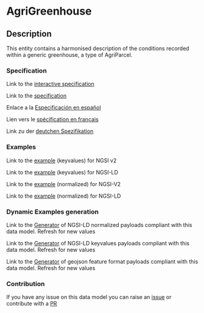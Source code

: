 # AgriGreenhouse

## Description 

This entity contains a harmonised description of the conditions recorded within a generic greenhouse, a type of AgriParcel.
### Specification

Link to the [interactive specification](https://swagger.lab.fiware.org/?url=https://smart-data-models.github.io/dataModel.Agrifood/AgriGreenhouse/swagger.yaml)

Link to the [specification](https://smart-data-models.github.io/dataModel.Agrifood/AgriGreenhouse/doc/spec.md)

Enlace a la [Especificación en español](https://smart-data-models.github.io/dataModel.Agrifood/AgriGreenhouse/doc/spec_ES.md)

Lien vers le [spécification en français](https://smart-data-models.github.io/dataModel.Agrifood/AgriGreenhouse/doc/spec_FR.md)

Link zu der [deutchen Spezifikation](https://smart-data-models.github.io/dataModel.Agrifood/AgriGreenhouse/doc/spec_DE.md)
### Examples

Link to the [example](https://smart-data-models.github.io/dataModel.Agrifood/AgriGreenhouse/examples/example.json) (keyvalues) for NGSI v2

Link to the [example](https://smart-data-models.github.io/dataModel.Agrifood/AgriGreenhouse/examples/example.jsonld) (keyvalues) for NGSI-LD

Link to the [example](https://smart-data-models.github.io/dataModel.Agrifood/AgriGreenhouse/examples/example-normalized.json) (normalized) for NGSI-V2

Link to the [example](https://smart-data-models.github.io/dataModel.Agrifood/AgriGreenhouse/examples/example-normalized.jsonld) (normalized) for NGSI-LD
### Dynamic Examples generation

Link to the [Generator](https://smartdatamodels.org/extra/ngsi-ld_generator_v0.92.php?schemaUrl=https://raw.githubusercontent.com/smart-data-models/dataModel.Agrifood/master/AgriGreenhouse/schema.json&email=info@smartdatamodels.org) of NGSI-LD normalized payloads compliant with this data model. Refresh for new values

Link to the [Generator](https://smartdatamodels.org/extra/ngsi-ld_generator_keyvalues_v0.92.php?schemaUrl=https://raw.githubusercontent.com/smart-data-models/dataModel.Agrifood/master/AgriGreenhouse/schema.json&email=info@smartdatamodels.org) of NGSI-LD keyvalues payloads compliant with this data model. Refresh for new values

Link to the [Generator](https://smartdatamodels.org/extra/geojson_features_generator_v1.0.php?schemaUrl=https://raw.githubusercontent.com/smart-data-models/dataModel.Agrifood/master/AgriGreenhouse/schema.json&email=info@smartdatamodels.org) of geojson feature format payloads compliant with this data model. Refresh for new values
### Contribution

 If you have any issue on this data model you can raise an [issue](https://github.com/smart-data-models/dataModel.Agrifood/issues)  or contribute with a [PR](https://github.com/smart-data-models/dataModel.Agrifood/pulls)